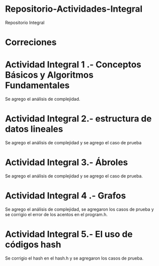 # Repositorio-Actividades-Integral
Repositorio Integral 


# Correciones

# Actividad Integral 1 .- Conceptos Básicos y Algoritmos Fundamentales
Se agrego el análisis de complejidad.


# Actividad Integral 2.- estructura de datos lineales
Se agrego el análisis de complejidad y se agrego el caso de prueba


# Actividad Integral 3.- Ábroles
Se agrego el análisis de complejidad y se agrego el caso de prueba.


# Actividad Integral 4 .- Grafos
Se agrego el análisis de complejidad, se agregaron los casos de prueba y se corrigio el error de los acentos en el program.h.


# Actividad Integral 5.- El uso de códigos hash
Se corrigio el hash en el hash.h y se agregaron los casos de prueba.
